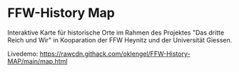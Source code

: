# FFW-History Map

Interaktive Karte für historische Orte im Rahmen des Projektes "Das dritte Reich und Wir" in Kooparation der FFW Heynitz und der Universität Giessen.

Livedemo: https://rawcdn.githack.com/oklengel/FFW-History-MAP/main/map.html